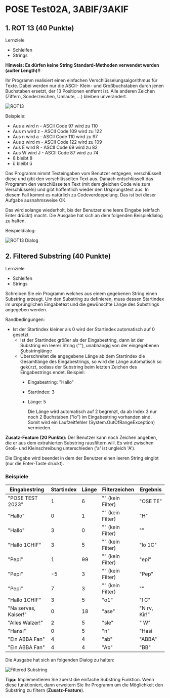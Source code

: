 ﻿# POSE Test02A, 3ABIF/3AKIF

## 1. ROT 13 (40 Punkte)

Lernziele

- Schleifen
- Strings
  
**Hinweis: Es dürfen keine String Standard-Methoden verwendet werden (außer Length)!!**

Ihr Programm realisiert einen einfachen Verschlüsselungsalgorithmus für Texte. Dabei werden nur die ASCII- Klein- und Großbuchstaben durch jenen Buchstaben ersetzt, der 13 Positionen entfernt ist. Alle anderen Zeichen (Ziffern, Sonderzeichen, Umlaute, …) bleiben unverändert.

![ROT13](rot13.png)

Beispiele:

- Aus a wird n - ASCII Code 97 wird zu 110
- Aus m wird z - ASCII Code 109 wird zu 122
- Aus n wird a - ASCII Code 110 wird zu 97
- Aus z wird m - ASCII Code 122 wird zu 109
- Aus E wird R - ASCII Code 69 wird zu 82
- Aus W wird J - ASCII Code 87 wird zu 74
- 8 bleibt 8
- ü bleibt ü

Das Programm nimmt Texteingaben vom Benutzer entgegen, verschlüsselt diese und gibt den verschlüsselten Text aus. Danach entschlüsselt das Programm den verschlüsselten Text (mit dem gleichen Code wie zum Verschlüsseln) und gibt hoffentlich wieder den Ursprungstext aus. In diesem Fall kommt es natürlich zu Codeverdoppelung. Das ist bei dieser Aufgabe ausnahmsweise OK.

Das wird solange wiederholt, bis der Benutzer eine leere Eingabe (einfach Enter drückt) macht. Die Ausgabe hat sich an dem folgenden Beispieldialog zu halten.

Beispieldialog:

![ROT13 Dialog](rot13_dialog.png)

## 2. Filtered Substring (40 Punkte)

Lernziele

- Schleifen
- Strings
  
Schreiben Sie ein Programm welches aus einem gegebenen String einen Substring erzeugt. Um den Substring zu definieren, muss dessen Startindex im ursprünglichen Eingabetext und die gewünschte Länge des Substrings angegeben werden.

Randbedingungen:

- Ist der Startindex kleiner als 0 wird der Startindex automatisch auf 0 gesetzt.
  - Ist der Startindex größer als der Eingabestring, dann ist der Substring ein leerer String (""), unabhängig von der eingegebenen Substringlänge
  - Überschreitet die angegebene Länge ab dem Startindex die Gesamtlänge des Eingabestrings, so wird die Länge automatisch so gekürzt, sodass der Substring beim letzten Zeichen des Eingabestrings endet.
    Beispiel:
    - Eingabestring: "Hallo"
    - Startindex: 3
    - Länge: 5

      Die Länge wird automatisch auf 2 begrenzt, da ab Index 3 nur noch 2 Buchstaben ("lo") im Eingabestring vorhanden sind. Somit wird ein Laufzeitfehler (System.OutOfRangeException) vermieden.

**Zusatz-Feature (20 Punkte):** Der Benutzer kann noch Zeichen angeben, die er aus dem extrahierten Substring rausfiltern will. Es wird zwischen Groß- und Kleinschreibung unterschieden ('a' ist ungleich 'A').

Die Eingabe wird beendet in dem der Benutzer einen leeren String eingibt (nur die Enter-Taste drückt).

### Beispiele

|Eingabestring|Startindex|Länge|Filterzeichen|Ergebnis|
| - | - | - | - | - |
|"POSE TEST 2023"|1|6|"" (kein Filter)|"OSE TE"|
|"Hallo"|0|1|"" (kein Filter)|"H"|
|"Hallo"|3|0|"" (kein Filter)|""|
|"Hallo 1CHIF"|3|5|"" (kein Filter)|"lo 1C"|
|"Pepi"|1|99|"" (kein Filter)|"epi"|
|"Pepi"|-5|3|"" (kein Filter)|"Pep"|
|"Pepi"|7|3|"" (kein Filter)|""|
|"Hallo 1CHIF"|3|5|"o1"|"l C"|
|"Na servas, Kaiser!"|0|18|"ase"|"N rv, Kir!"|
|"Alles Walzer!"|2|5|"sle"|" W"|
|"Hansi"|0|5|"n"|"Hasi|
|"Ein ABBA Fan"|4|4|"ab"|"ABBA"|
|"Ein ABBA Fan"|4|4|"Ab"|"BB"|

Die Ausgabe hat sich an folgenden Dialog zu halten:

![Filtered Substring](filtered_substring_dialog.png)

**Tipp:** Implementieren Sie zuerst die einfache Substring Funktion. Wenn diese funktioniert, dann erweitern Sie Ihr Programm um die Möglichkeit den Substring zu filtern (**Zusatz-Feature**).
